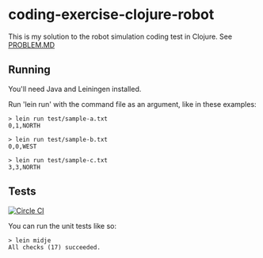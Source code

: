 # coding-exercise-clojure-robot

This is my solution to the robot simulation coding test in Clojure. See [PROBLEM.MD](PROBLEM.MD)

## Running

You'll need Java and Leiningen installed.

Run 'lein run' with the command file as an argument, like in these examples:

    > lein run test/sample-a.txt
    0,1,NORTH

    > lein run test/sample-b.txt
    0,0,WEST

    > lein run test/sample-c.txt
    3,3,NORTH

## Tests

[![Circle CI](https://circleci.com/gh/pokle/coding-exercise-clojure-robot.png?style=badge)](https://circleci.com/gh/pokle/coding-exercise-clojure-robot)

You can run the unit tests like so:

    > lein midje
    All checks (17) succeeded.


